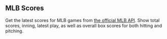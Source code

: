 ## MLB Scores

Get the latest scores for MLB games from [the official MLB API](https://statsapi.mlb.com/). Show total scores, inning, latest play, as well as overall box scores for both hitting and pitching.